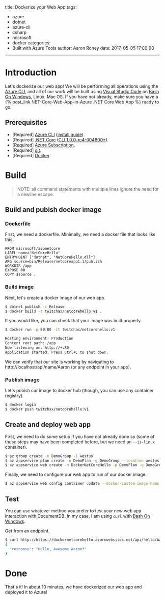 title: Dockerize your Web App
tags:
  - azure
  - dotnet
  - azure-cli
  - csharp
  - microsoft
  - docker
categories:
  - Built with Azure Tools
author: Aaron Roney
date: 2017-05-05 17:00:00
---
<!-- toc -->

# Introduction

Let's dockerize our web app!  We will be performing all operations using the [Azure CLI](https://github.com/Azure/azure-cli), and all of our work will be built using [Visual Studio Code](https://code.visualstudio.com/) on [Bash On Windows](https://msdn.microsoft.com/en-us/commandline/wsl/about), Linux, Mac OS.  If you have not already, make sure you have a {% post_link NET-Core-Web-App-in-Azure .NET Core Web App %} ready to go.

## Prerequisites

* [Required] [Azure CLI](https://github.com/Azure/azure-cli) ([install guide](https://docs.microsoft.com/en-us/cli/azure/install-az-cli2)).
* [Required] [.NET Core](https://www.microsoft.com/net/core) ([CLI 1.0.0-rc4-004800+](https://github.com/dotnet/cli)).
* [Required] [Azure Subscription](https://azure.microsoft.com/en-us/free/).
* [Required] [git](https://git-scm.com/downloads).
* [Required] [Docker](https://docs.docker.com/engine/installation/).

# Build

> NOTE: all command statements with multiple lines ignore the need for a newline escape.

## Build and pubish docker image

### Dockerfile

First, we need a dockerfile.  Minimally, we need a docker file that looks like this.

```docker
FROM microsoft/aspnetcore
LABEL name="NetCoreHello"
ENTRYPOINT ["dotnet", "NetCoreHello.dll"]
ARG source=bin/Release/netcoreapp1.1/publish
WORKDIR /app
EXPOSE 80
COPY $source .
```

### Build image

Next, let's create a docker image of our web app.

```bash
$ dotnet publish -c Release
$ docker build -t twitchax/netcorehello:v1 .
```

If you would like, you can check that your image was built properly.

```bash
$ docker run -p 80:80 -it twitchax/netcorehello:v1

Hosting environment: Production
Content root path: /app
Now listening on: http://+:80
Application started. Press Ctrl+C to shut down.
```

We can verify that our site is working by navigating to http://localhost/api/name/Aaron (or any endpoint in your app).

### Publish image

Let's pubish our image to docker hub (though, you can use any container registry).

```bash
$ docker login
$ docker push twitchax/netcorehello:v1
```

## Create and deploy web app

First, we need to do some setup if you have not already done so (some of these steps may have been completed before, but we need an `--is-linux` container).

```bash
$ az group create -n DemoGroup -l westus
$ az appservice plan create -n DemoPlan -g DemoGroup --location westus --is-linux --sku B1
$ az appservice web create -n DockerNetCoreHello -p DemoPlan -g DemoGroup
```

Finally, we need to configure our web app to run of our docker image.

```bash
$ az appservice web config container update --docker-custom-image-name twitchax/netcorehello:v1 -n DockerNetCoreHello -g DemoGroup
```

## Test

You can use whatever method you prefer to test your new web app interaction with DocumentDB.  In my case, I am using `curl` with [Bash On Windows](https://msdn.microsoft.com/en-us/commandline/wsl/about).

Get from an endpoint.

```bash
$ curl http://https://dockernetcorehello.azurewebsites.net/api/hello/Aaron
{
  "response": "Hello, Awesome Aaron‽"
}
```

# Done

That's it!  In about 10 minutes, we have dockerized our web app and deployed it to Azure!